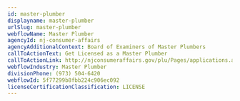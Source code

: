 ```yaml
---
id: master-plumber
displayname: master-plumber
urlSlug: master-plumber
webflowName: Master Plumber
agencyId: nj-consumer-affairs
agencyAdditionalContext: Board of Examiners of Master Plumbers
callToActionText: Get Licensed as a Master Plumber
callToActionLink: http://njconsumeraffairs.gov/plu/Pages/applications.aspx
webflowIndustry: Master Plumber
divisionPhone: (973) 504-6420
webflowId: 5f77299b8fbb224c906ec092
licenseCertificationClassification: LICENSE
---
```

